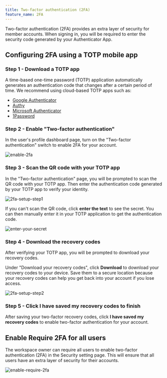 ```yaml
---
title: Two-factor authentication (2FA)
feature_name: 2FA
---
```


Two-factor authentication (2FA) provides an extra layer of security for member accounts. When signing in, you will be required to enter the security code generated by your Authenticator App.

## Configuring 2FA using a TOTP mobile app

### Step 1 - Download a TOTP app

A time-based one-time password (TOTP) application automatically generates an authentication code that changes after a certain period of time. We recommend using cloud-based TOTP apps such as:

- [Google Authenticator](https://googleauthenticator.net/)
- [Authy](https://authy.com/)
- [Microsoft Authenticator](https://www.microsoft.com/en-us/security/mobile-authenticator-app/)
- [1Password](https://support.1password.com/one-time-passwords/)

### Step 2 - Enable "Two-factor authentication"

In the user's profile dashboard page, turn on the "Two-factor authentication" switch to enable 2FA for your account.

![enable-2fa](/content/docs/administration/2fa/enable-2fa.webp)

### Step 3 - Scan the QR code with your TOTP app

In the "Two-factor authentication" page, you will be prompted to scan the QR code with your TOTP app. Then enter the authentication code generated by your TOTP app to verify your identity.

![2fa-setup-step1](/content/docs/administration/2fa/2fa-setup-step1.webp)

If you can't scan the QR code, click **enter the text** to see the secret. You can then manually enter it in your TOTP application to get the authentication code.

![enter-your-secret](/content/docs/administration/2fa/enter-your-secret.webp)

### Step 4 - Download the recovery codes

After verifying your TOTP app, you will be prompted to download your recovery codes.

Under "Download your recovery codes", click **Download** to download your recovery codes to your device. Save them to a secure location because your recovery codes can help you get back into your account if you lose access.

![2fa-setup-step2](/content/docs/administration/2fa/2fa-setup-step2.webp)

### Step 5 - Click **I have saved my recovery codes** to finish

After saving your two-factor recovery codes, click **I have saved my recovery codes** to enable two-factor authentication for your account.

## Enable Require 2FA for all users

The workspace owner can require all users to enable two-factor authentication (2FA) in the Security setting page. This will ensure that all users have an extra layer of security for their accounts.

![enable-require-2fa](/content/docs/administration/2fa/enable-require-2fa.webp)
